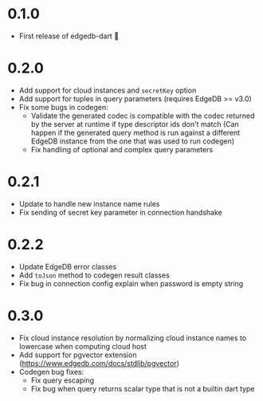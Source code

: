 # 0.1.0

- First release of edgedb-dart 🎉

# 0.2.0

- Add support for cloud instances and `secretKey` option
- Add support for tuples in query parameters (requires EdgeDB >= v3.0)
- Fix some bugs in codegen:
  - Validate the generated codec is compatible with the codec returned by
    the server at runtime if type descriptor ids don't match (Can happen if
    the generated query method is run against a different EdgeDB instance from
    the one that was used to run codegen)
  - Fix handling of optional and complex query parameters

# 0.2.1

- Update to handle new instance name rules
- Fix sending of secret key parameter in connection handshake

# 0.2.2

- Update EdgeDB error classes
- Add `toJson` method to codegen result classes
- Fix bug in connection config explain when password is empty string

# 0.3.0

- Fix cloud instance resolution by normalizing cloud instance names to
  lowercase when computing cloud host
- Add support for pgvector extension (<https://www.edgedb.com/docs/stdlib/pgvector>)
- Codegen bug fixes:
  - Fix query escaping
  - Fix bug when query returns scalar type that is not a builtin dart type
